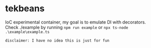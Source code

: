 # tekbeans  

IoC experimental container, my goal is to emulate DI with decorators.  
Check ./example by running `npm run example` or `npx ts-node .\example\example.ts`

    disclaimer: I have no idea this is just for fun